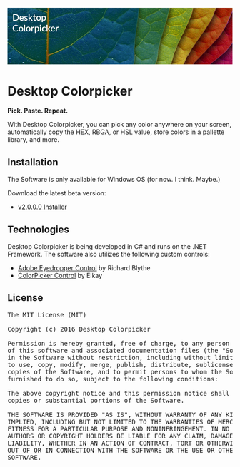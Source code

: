 ![alt-text](assets/banner.vertical.png "Desktop Colorpicker")

# Desktop Colorpicker
__Pick. Paste. Repeat.__

With Desktop Colorpicker, you can pick any color anywhere on your screen, automatically copy the HEX, RBGA, or HSL value, store colors in a pallette library, and more.

## Installation
The Software is only available for Windows OS (for now. I think. Maybe.)

Download the latest beta version:

* [v2.0.0.0 Installer](publish/beta/desktop-colorpicker_installer_v2.0.0.0.exe)


## Technologies
Desktop Colorpicker is being developed in C# and runs on the .NET Framework. The software also utilizes the following custom controls:
* [Adobe Eyedropper Control](http://www.codeproject.com/Articles/36540/Adobe-Eyedropper-Control) by Richard Blythe
* [ColorPicker Control](http://www.codeproject.com/Articles/19382/Not-just-another-color-picker) by Elkay

## License
<pre>
The MIT License (MIT)

Copyright (c) 2016 Desktop Colorpicker

Permission is hereby granted, free of charge, to any person obtaining a copy
of this software and associated documentation files (the "Software"), to deal
in the Software without restriction, including without limitation the rights
to use, copy, modify, merge, publish, distribute, sublicense, and/or sell
copies of the Software, and to permit persons to whom the Software is
furnished to do so, subject to the following conditions:

The above copyright notice and this permission notice shall be included in all
copies or substantial portions of the Software.

THE SOFTWARE IS PROVIDED "AS IS", WITHOUT WARRANTY OF ANY KIND, EXPRESS OR
IMPLIED, INCLUDING BUT NOT LIMITED TO THE WARRANTIES OF MERCHANTABILITY,
FITNESS FOR A PARTICULAR PURPOSE AND NONINFRINGEMENT. IN NO EVENT SHALL THE
AUTHORS OR COPYRIGHT HOLDERS BE LIABLE FOR ANY CLAIM, DAMAGES OR OTHER
LIABILITY, WHETHER IN AN ACTION OF CONTRACT, TORT OR OTHERWISE, ARISING FROM,
OUT OF OR IN CONNECTION WITH THE SOFTWARE OR THE USE OR OTHER DEALINGS IN THE
SOFTWARE.
</pre>
